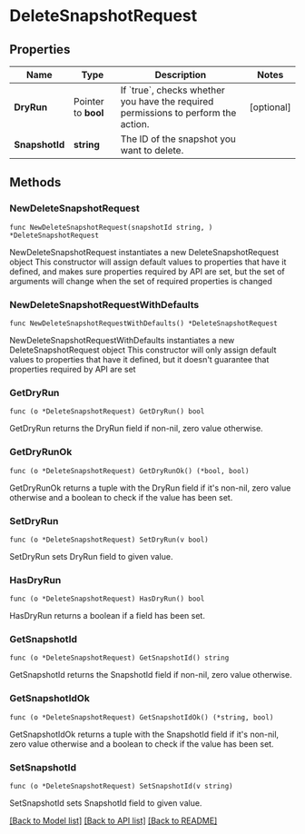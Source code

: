 # DeleteSnapshotRequest

## Properties

Name | Type | Description | Notes
------------ | ------------- | ------------- | -------------
**DryRun** | Pointer to **bool** | If &#x60;true&#x60;, checks whether you have the required permissions to perform the action. | [optional] 
**SnapshotId** | **string** | The ID of the snapshot you want to delete. | 

## Methods

### NewDeleteSnapshotRequest

`func NewDeleteSnapshotRequest(snapshotId string, ) *DeleteSnapshotRequest`

NewDeleteSnapshotRequest instantiates a new DeleteSnapshotRequest object
This constructor will assign default values to properties that have it defined,
and makes sure properties required by API are set, but the set of arguments
will change when the set of required properties is changed

### NewDeleteSnapshotRequestWithDefaults

`func NewDeleteSnapshotRequestWithDefaults() *DeleteSnapshotRequest`

NewDeleteSnapshotRequestWithDefaults instantiates a new DeleteSnapshotRequest object
This constructor will only assign default values to properties that have it defined,
but it doesn't guarantee that properties required by API are set

### GetDryRun

`func (o *DeleteSnapshotRequest) GetDryRun() bool`

GetDryRun returns the DryRun field if non-nil, zero value otherwise.

### GetDryRunOk

`func (o *DeleteSnapshotRequest) GetDryRunOk() (*bool, bool)`

GetDryRunOk returns a tuple with the DryRun field if it's non-nil, zero value otherwise
and a boolean to check if the value has been set.

### SetDryRun

`func (o *DeleteSnapshotRequest) SetDryRun(v bool)`

SetDryRun sets DryRun field to given value.

### HasDryRun

`func (o *DeleteSnapshotRequest) HasDryRun() bool`

HasDryRun returns a boolean if a field has been set.

### GetSnapshotId

`func (o *DeleteSnapshotRequest) GetSnapshotId() string`

GetSnapshotId returns the SnapshotId field if non-nil, zero value otherwise.

### GetSnapshotIdOk

`func (o *DeleteSnapshotRequest) GetSnapshotIdOk() (*string, bool)`

GetSnapshotIdOk returns a tuple with the SnapshotId field if it's non-nil, zero value otherwise
and a boolean to check if the value has been set.

### SetSnapshotId

`func (o *DeleteSnapshotRequest) SetSnapshotId(v string)`

SetSnapshotId sets SnapshotId field to given value.



[[Back to Model list]](../README.md#documentation-for-models) [[Back to API list]](../README.md#documentation-for-api-endpoints) [[Back to README]](../README.md)



